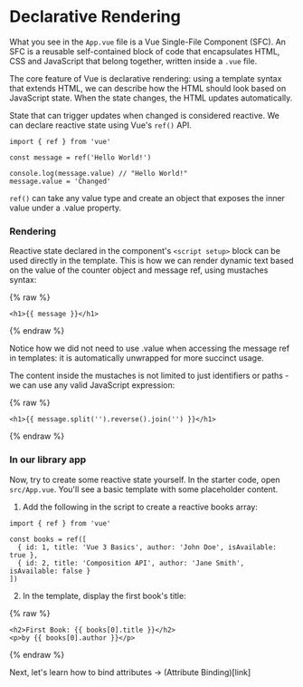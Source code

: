 # Declarative Rendering


What you see in the `App.vue` file is a Vue Single-File Component (SFC). An SFC is a reusable self-contained block of code that encapsulates HTML, CSS and JavaScript that belong together, written inside a `.vue` file.

The core feature of Vue is declarative rendering: using a template syntax that extends HTML, we can describe how the HTML should look based on JavaScript state. When the state changes, the HTML updates automatically.

State that can trigger updates when changed is considered reactive. We can declare reactive state using Vue's `ref()` API.

```vue
import { ref } from 'vue'

const message = ref('Hello World!')

console.log(message.value) // "Hello World!"
message.value = 'Changed'
```

`ref()` can take any value type and create an object that exposes the inner value under a .value property.

### Rendering

Reactive state declared in the component's `<script setup>` block can be used directly in the template. This is how we can render dynamic text based on the value of the counter object and message ref, using mustaches syntax:

{% raw %}
```vue
<h1>{{ message }}</h1>
```
{% endraw %}

Notice how we did not need to use .value when accessing the message ref in templates: it is automatically unwrapped for more succinct usage.

The content inside the mustaches is not limited to just identifiers or paths - we can use any valid JavaScript expression:

{% raw %}
```vue
<h1>{{ message.split('').reverse().join('') }}</h1>
```
{% endraw %}

### In our library app

Now, try to create some reactive state yourself. In the starter code, open `src/App.vue`. You'll see a basic template with some placeholder content.

1. Add the following in the script to create a reactive books array: 

```vue
import { ref } from 'vue'

const books = ref([
  { id: 1, title: 'Vue 3 Basics', author: 'John Doe', isAvailable: true },
  { id: 2, title: 'Composition API', author: 'Jane Smith', isAvailable: false }
])
```

2. In the template, display the first book's title:

{% raw %}
```vue
<h2>First Book: {{ books[0].title }}</h2>
<p>by {{ books[0].author }}</p>
```
{% endraw %}


Next, let's learn how to bind attributes → (Attribute Binding)[link]